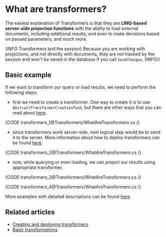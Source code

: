 # What are transformers?

The easiest explanation of Transformers is that they are  **LINQ-based server-side projection functions** with the ability to load external documents, including additional results, and even to make decisions based on passed parameters, and much more.

{INFO:Transformers and the session}
Because you are working with projections, and not directly with documents, 
they are _not_ tracked by the session and won't be saved in the database if you call `SaveChanges`.
{INFO/}

## Basic example

If we want to transform our query or load results, we need to perform the following steps:

- first we need to create a transformer. One way to create it is to use `AbstractTransformerCreationTask`, but there are other ways that you can read about [here](../transformers/creating-and-deploying).

{CODE transformers_1@Transformers/WhatAreTransformers.cs /}

- since transformers work server-side, next logical step would be to send it to the server. More information about how to deploy transformers can be found [here](../transformers/creating-and-deploying).

{CODE transformers_2@Transformers/WhatAreTransformers.cs /}

- now, while querying or even loading, we can project our results using appropriate transformer.

{CODE transformers_3@Transformers/WhatAreTransformers.cs /}

{CODE transformers_4@Transformers/WhatAreTransformers.cs /}

More examples with detailed descriptions can be found [here](../transformers/basic-transformations).

## Related articles

- [Creating and deploying transformers](../transformers/creating-and-deploying)
- [Basic transformations](../transformers/basic-transformations)
